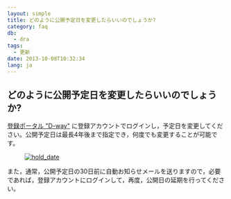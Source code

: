 ```yaml
---
layout: simple
title: どのように公開予定日を変更したらいいのでしょうか?
category: faq
db:
  - dra
tags: 
  - 更新
date: 2013-10-08T10:32:34
lang: ja
---
```


## どのように公開予定日を変更したらいいのでしょうか?

<p><a href="https://ddbj.nig.ac.jp/D-way/">登録ポータル "D-way"</a> に登録アカウントでログインし，予定日を変更してください。公開予定日は最長4年後まで指定でき，何度でも変更することが可能です。</p>
<figure><a href="{{ site.baseurl }}/assets/images/books/hold_date.jpg" title="hold_date"><img src="{{ site.baseurl }}/assets/images/books/hold_date.jpg" alt="hold_date" title="hold_dateの更新" class="w400"></a></figure>
<p>また，通常，公開予定日の30日前に自動お知らせメールを送りますので，必要であれば，登録アカウントにログインして，再度，公開日の延期を行ってください。</p>
